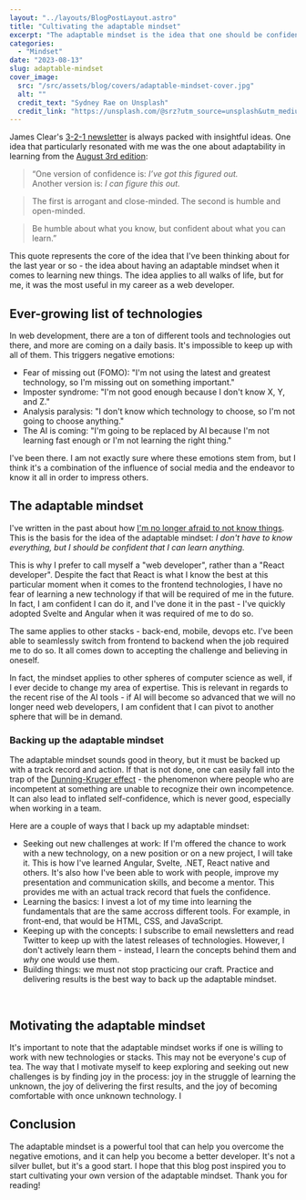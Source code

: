 ```yaml
---
layout: "../layouts/BlogPostLayout.astro"
title: "Cultivating the adaptable mindset"
excerpt: "The adaptable mindset is the idea that one should be confident in what they can learn. The idea applies to all walks of life, but for me, it was the most useful in my career as a web developer. In this blog post, I've detailed how having an adaptable mindset helps me deal with negative emotions, how I back it with action and, perhaps most importantly, why I find joy in it."
categories:
  - "Mindset"
date: "2023-08-13"
slug: adaptable-mindset
cover_image:
  src: "/src/assets/blog/covers/adaptable-mindset-cover.jpg"
  alt: ""
  credit_text: "Sydney Rae on Unsplash"
  credit_link: "https://unsplash.com/@srz?utm_source=unsplash&utm_medium=referral&utm_content=creditCopyText"
---
```


James Clear's [3-2-1 newsletter](https://jamesclear.com/3-2-1) is always packed with insightful ideas. One idea that particularly resonated with me was the one about adaptability in learning from the [August 3rd edition](https://jamesclear.com/3-2-1/august-3-2023):

> “One version of confidence is: _I’ve got this figured out._<br />
> Another version is: _I can figure this out._

> The first is arrogant and close-minded. The second is humble and open-minded.

> Be humble about what you know, but confident about what you can learn.”

This quote represents the core of the idea that I've been thinking about for the last year or so - the idea about having an adaptable mindset when it comes to learning new things. The idea applies to all walks of life, but for me, it was the most useful in my career as a web developer.

## Ever-growing list of technologies

In web development, there are a ton of different tools and technologies out there, and more are coming on a daily basis. It's impossible to keep up with all of them. This triggers negative emotions:

- Fear of missing out (FOMO): "I'm not using the latest and greatest technology, so I'm missing out on something important."
- Imposter syndrome: "I'm not good enough because I don't know X, Y, and Z."
- Analysis paralysis: "I don't know which technology to choose, so I'm not going to choose anything."
- The AI is coming: "I'm going to be replaced by AI because I'm not learning fast enough or I'm not learning the right thing."

I've been there. I am not exactly sure where these emotions stem from, but I think it's a combination of the influence of social media and the endeavor to know it all in order to impress others.

## The adaptable mindset

I've written in the past about how [I'm no longer afraid to not know things](/blog/post/i-am-not-afraid-to-not-know-things-anymore). This is the basis for the idea of the adaptable mindset: _I don't have to know everything, but I should be confident that I can learn anything._

This is why I prefer to call myself a "web developer", rather than a "React developer". Despite the fact that React is what I know the best at this particular moment when it comes to the frontend technologies, I have no fear of learning a new technology if that will be required of me in the future. In fact, I am confident I can do it, and I've done it in the past - I've quickly adopted Svelte and Angular when it was required of me to do so.

The same applies to other stacks - back-end, mobile, devops etc. I've been able to seamlessly switch from frontend to backend when the job required me to do so. It all comes down to accepting the challenge and believing in oneself.

In fact, the mindset applies to other spheres of computer science as well, if I ever decide to change my area of expertise. This is relevant in regards to the recent rise of the AI tools - if AI will become so advanced that we will no longer need web developers, I am confident that I can pivot to another sphere that will be in demand.

### Backing up the adaptable mindset

The adaptable mindset sounds good in theory, but it must be backed up with a track record and action. If that is not done, one can easily fall into the trap of the [Dunning-Kruger effect](https://en.wikipedia.org/wiki/Dunning%E2%80%93Kruger_effect) - the phenomenon where people who are incompetent at something are unable to recognize their own incompetence. It can also lead to inflated self-confidence, which is never good, especially when working in a team.

Here are a couple of ways that I back up my adaptable mindset:

- Seeking out new challenges at work: If I'm offered the chance to work with a new technology, on a new position or on a new project, I will take it. This is how I've learned Angular, Svelte, .NET, React native and others. It's also how I've been able to work with people, improve my presentation and communication skills, and become a mentor. This provides me with an actual track record that fuels the confidence.
- Learning the basics: I invest a lot of my time into learning the fundamentals that are the same accross different tools. For example, in front-end, that would be HTML, CSS, and JavaScript.
- Keeping up with the concepts: I subscribe to email newsletters and read Twitter to keep up with the latest releases of technologies. However, I don't actively learn them - instead, I learn the concepts behind them and _why_ one would use them.
- Building things: we must not stop practicing our craft. Practice and delivering results is the best way to back up the adaptable mindset.

<br />

## Motivating the adaptable mindset

It's important to note that the adaptable mindset works if one is willing to work with new technologies or stacks. This may not be everyone's cup of tea. The way that I motivate myself to keep exploring and seeking out new challenges is by finding joy in the process: joy in the struggle of learning the unknown, the joy of delivering the first results, and the joy of becoming comfortable with once unknown technology. I

## Conclusion

The adaptable mindset is a powerful tool that can help you overcome the negative emotions, and it can help you become a better developer. It's not a silver bullet, but it's a good start. I hope that this blog post inspired you to start cultivating your own version of the adaptable mindset. Thank you for reading!
